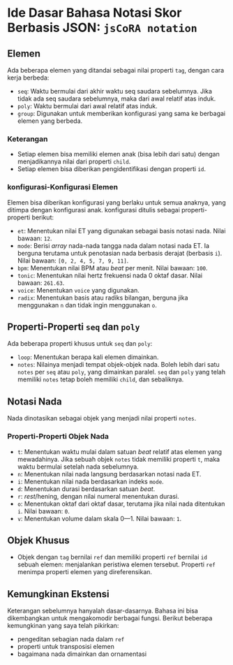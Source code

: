 # Ide Dasar Bahasa Notasi Skor Berbasis JSON: `jsCoRA notation`

## Elemen

Ada beberapa elemen yang ditandai sebagai nilai properti `tag`, dengan cara kerja berbeda:

- `seq`: Waktu bermulai dari akhir waktu seq saudara sebelumnya. Jika tidak ada seq saudara sebelumnya, maka dari awal relatif atas induk.
- `poly`: Waktu bermulai dari awal relatif atas induk.
- `group`: Digunakan untuk memberikan konfigurasi yang sama ke berbagai elemen yang berbeda.

### Keterangan

- Setiap elemen bisa memiliki elemen anak (bisa lebih dari satu) dengan menjadikannya nilai dari properti `child`.
- Setiap elemen bisa diberikan pengidentifikasi dengan properti `id`.

### konfigurasi-Konfigurasi Elemen

Elemen bisa diberikan konfigurasi yang berlaku untuk semua anaknya, yang ditimpa dengan konfigurasi anak. konfigurasi ditulis sebagai properti-properti berikut:

- `et`: Menentukan nilai ET yang digunakan sebagai basis notasi nada. Nilai bawaan: `12`.
- `mode`: Berisi *array* nada-nada tangga nada dalam notasi nada ET. Ia berguna terutama untuk penotasian nada berbasis derajat (berbasis `i`). Nilai bawaan: `[0, 2, 4, 5, 7, 9, 11]`.
- `bpm`: Menentukan nilai BPM atau *beat* per menit. Nilai bawaan: `100`.
- `tonic`: Menentukan nilai hertz frekuensi nada 0 oktaf dasar. Nilai bawaan: `261.63`.
- `voice`: Menentukan `voice` yang digunakan.
- `radix`: Menentukan basis atau radiks bilangan, berguna jika menggunakan `n` dan tidak ingin menggunakan `o`.

## Properti-Properti `seq` dan `poly`

Ada beberapa properti khusus untuk `seq` dan `poly`:

- `loop`: Menentukan berapa kali elemen dimainkan.
- `notes`: Nilainya menjadi tempat objek-objek nada. Boleh lebih dari satu `notes` per `seq` atau `poly`, yang dimainkan paralel. `seq` dan `poly` yang telah memiliki `notes` tetap boleh memiliki `child`, dan sebaliknya.

## Notasi Nada

Nada dinotasikan sebagai objek yang menjadi nilai properti `notes`.

### Properti-Properti Objek Nada

- `t`: Menentukan waktu mulai dalam satuan *beat* relatif atas elemen yang mewadahinya. Jika sebuah objek `notes` tidak memiliki properti `t`, maka waktu bermulai setelah nada sebelumnya.
- `n`: Menentukan nilai nada langsung berdasarkan notasi nada ET.
- `i`: Menentukan nilai nada berdasarkan indeks `mode`.
- `d`: Menentukan durasi berdasarkan satuan *beat*.
- `r`: *rest*/hening, dengan nilai numeral menentukan durasi.
- `o`: Menentukan oktaf dari oktaf dasar, terutama jika nilai nada ditentukan `i`. Nilai bawaan: `0`.
- `v`: Menentukan volume dalam skala 0—1. Nilai bawaan: `1`.

## Objek Khusus

- Objek dengan `tag` bernilai `ref` dan memiliki properti `ref` bernilai `id` sebuah elemen: menjalankan peristiwa elemen tersebut. Properti `ref` menimpa properti elemen yang direferensikan.

## Kemungkinan Ekstensi

Keterangan sebelumnya hanyalah dasar-dasarnya. Bahasa ini bisa dikembangkan untuk mengakomodir berbagai fungsi. Berikut beberapa kemungkinan yang saya telah pikirkan:

- pengeditan sebagian nada dalam `ref`
- properti untuk transposisi elemen
- bagaimana nada dimainkan dan ornamentasi
